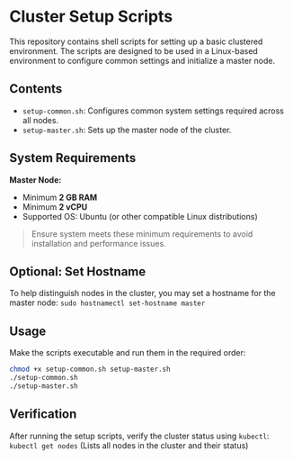 # Cluster Setup Scripts

This repository contains shell scripts for setting up a basic clustered environment. The scripts are designed to be used in a Linux-based environment to configure common settings and initialize a master node.

## Contents

- `setup-common.sh`: Configures common system settings required across all nodes.
- `setup-master.sh`: Sets up the master node of the cluster.

## System Requirements

**Master Node:**
- Minimum **2 GB RAM**
- Minimum **2 vCPU**
- Supported OS: Ubuntu (or other compatible Linux distributions)

> Ensure system meets these minimum requirements to avoid installation and performance issues.

## Optional: Set Hostname

To help distinguish nodes in the cluster, you may set a hostname for the master node: `sudo hostnamectl set-hostname master`

## Usage

Make the scripts executable and run them in the required order:

```bash
chmod +x setup-common.sh setup-master.sh
./setup-common.sh
./setup-master.sh
```
## Verification

After running the setup scripts, verify the cluster status using `kubectl`:  `kubectl get nodes` (Lists all nodes in the cluster and their status)


